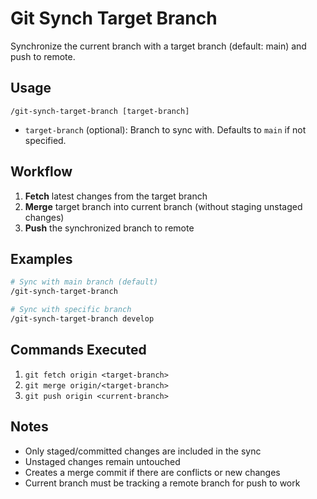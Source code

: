 # Git Synch Target Branch

<!-- COMMAND_DESCRIPTION: Synchronize the current branch with a target branch (default: main) and push to remote -->

Synchronize the current branch with a target branch (default: main) and push to remote.

## Usage

```
/git-synch-target-branch [target-branch]
```

- `target-branch` (optional): Branch to sync with. Defaults to `main` if not specified.

## Workflow

1. **Fetch** latest changes from the target branch
2. **Merge** target branch into current branch (without staging unstaged changes)
3. **Push** the synchronized branch to remote

## Examples

```bash
# Sync with main branch (default)
/git-synch-target-branch

# Sync with specific branch
/git-synch-target-branch develop
```

## Commands Executed

1. `git fetch origin <target-branch>`
2. `git merge origin/<target-branch>`
3. `git push origin <current-branch>`

## Notes

- Only staged/committed changes are included in the sync
- Unstaged changes remain untouched
- Creates a merge commit if there are conflicts or new changes
- Current branch must be tracking a remote branch for push to work